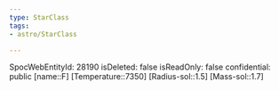 ```yaml
---
type: StarClass
tags:
- astro/StarClass

---
```

SpocWebEntityId: 28190
isDeleted: false
isReadOnly: false
confidential: public
[name::F]
[Temperature::7350]
[Radius-sol::1.5]
[Mass-sol::1.7]


